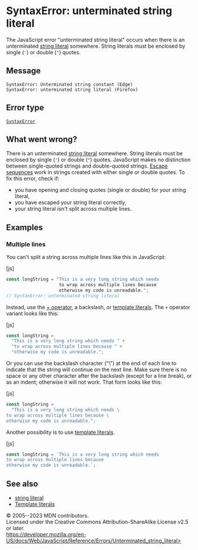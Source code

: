 SyntaxError: unterminated string literal
========================================

 
The JavaScript error \"unterminated string literal\" occurs when there
is an unterminated [string
literal](https://developer.mozilla.org/en-US/docs/Web/JavaScript/Guide/Grammar_and_types#string_literals)
somewhere. String literals must be enclosed by single (`'`) or double
(`"`) quotes.


 
Message
-------

 
```text
SyntaxError: Unterminated string constant (Edge)
SyntaxError: unterminated string literal (Firefox)
```



 
Error type 
----------

 
[`SyntaxError`](../global_objects/syntaxerror)



 
What went wrong? 
----------------

 
There is an unterminated [string
literal](https://developer.mozilla.org/en-US/docs/Web/JavaScript/Guide/Grammar_and_types#string_literals)
somewhere. String literals must be enclosed by single (`'`) or double
(`"`) quotes. JavaScript makes no distinction between single-quoted
strings and double-quoted strings. [Escape
sequences](../lexical_grammar#escape_sequences) work in strings created
with either single or double quotes. To fix this error, check if:

-   you have opening and closing quotes (single or double) for your
    string literal,
-   you have escaped your string literal correctly,
-   your string literal isn\'t split across multiple lines.



 
Examples
--------


 
### Multiple lines 

 
You can\'t split a string across multiple lines like this in JavaScript:

 
 
[js]


```js
const longString = "This is a very long string which needs
                    to wrap across multiple lines because
                    otherwise my code is unreadable.";
// SyntaxError: unterminated string literal
```


Instead, use the [+ operator](../operators/addition), a backslash, or
[template literals](../template_literals). The `+` operator variant
looks like this:

 
 
[js]


```js
const longString =
  "This is a very long string which needs " +
  "to wrap across multiple lines because " +
  "otherwise my code is unreadable.";
```


Or you can use the backslash character (\"\\\") at the end of each line
to indicate that the string will continue on the next line. Make sure
there is no space or any other character after the backslash (except for
a line break), or as an indent; otherwise it will not work. That form
looks like this:

 
 
[js]


```js
const longString =
  "This is a very long string which needs \
to wrap across multiple lines because \
otherwise my code is unreadable.";
```


Another possibility is to use [template literals](../template_literals).

 
 
[js]


```js
const longString = `This is a very long string which needs 
to wrap across multiple lines because 
otherwise my code is unreadable.`;
```




 
See also 
--------

 
-   [string
    literal](https://developer.mozilla.org/en-US/docs/Web/JavaScript/Guide/Grammar_and_types#string_literals)
-   [Template literals](../template_literals)



 
© 2005--2023 MDN contributors.\
Licensed under the Creative Commons Attribution-ShareAlike License v2.5
or later.\
https://developer.mozilla.org/en-US/docs/Web/JavaScript/Reference/Errors/Unterminated_string_literal>

